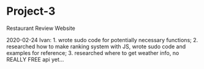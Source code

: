 # Project-3
Restaurant Review Website

2020-02-24
Ivan: 1. wrote sudo code for potentially necessary    functions;
      2. researched how to make ranking system with JS, wrote sudo code and examples for reference;
      3. researched where to get weather info, no REALLY FREE api yet...

